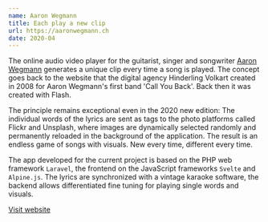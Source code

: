 ```yaml
---
name: Aaron Wegmann
title: Each play a new clip
url: https://aaronwegmann.ch
date: 2020-04
---
```

The online audio video player for the guitarist, singer and songwriter [Aaron Wegmann](https://aaronwegmann.ch) generates a unique clip every time a song is played. The concept goes back to the website that the digital agency Hinderling Volkart created in 2008 for Aaron Wegmann's first band 'Call You Back'. Back then it was created with Flash.

The principle remains exceptional even in the 2020 new edition: The individual words of the lyrics are sent as tags to the photo platforms called Flickr and Unsplash, where images are dynamically selected randomly and permanently reloaded in the background of the application. The result is an endless game of songs with visuals. New every time, different every time. 

The app developed for the current project is based on the PHP web framework `Laravel`, the frontend on the JavaScript frameworks `Svelte` and `Alpine.js`. The lyrics are synchronized with a vintage karaoke software, the backend allows differentiated fine tuning for playing single words and visuals.

[Visit website](https://aaronwegmann.ch)
